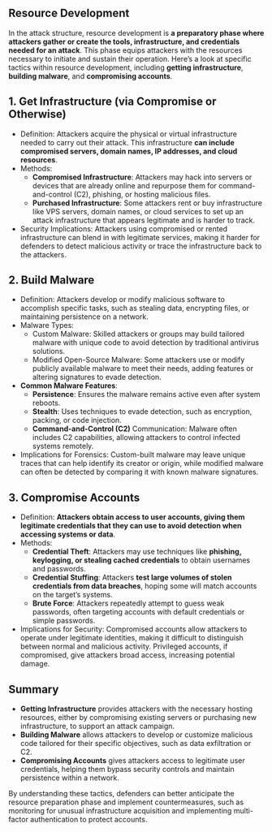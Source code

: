 ## Resource Development
In the attack structure, resource development is **a preparatory phase where attackers gather or create the tools, infrastructure, and credentials needed for an attack**. This phase equips attackers with the resources necessary to initiate and sustain their operation. Here’s a look at specific tactics within resource development, including **getting infrastructure**, **building malware**, and **compromising accounts**.

## 1. Get Infrastructure (via Compromise or Otherwise)
  - Definition: Attackers acquire the physical or virtual infrastructure needed to carry out their attack. This infrastructure **can include compromised servers, domain names, IP addresses, and cloud resources**.
  - Methods:
    - **Compromised Infrastructure**: Attackers may hack into servers or devices that are already online and repurpose them for command-and-control (C2), phishing, or hosting malicious files.
    - **Purchased Infrastructure**: Some attackers rent or buy infrastructure like VPS servers, domain names, or cloud services to set up an attack infrastructure that appears legitimate and is harder to track.
  - Security Implications: Attackers using compromised or rented infrastructure can blend in with legitimate services, making it harder for defenders to detect malicious activity or trace the infrastructure back to the attackers.

## 2. Build Malware
  - Definition: Attackers develop or modify malicious software to accomplish specific tasks, such as stealing data, encrypting files, or maintaining persistence on a network.
  - Malware Types:
    - Custom Malware: Skilled attackers or groups may build tailored malware with unique code to avoid detection by traditional antivirus solutions.
    - Modified Open-Source Malware: Some attackers use or modify publicly available malware to meet their needs, adding features or altering signatures to evade detection.
  - **Common Malware Features**:
    - **Persistence**: Ensures the malware remains active even after system reboots.
    - **Stealth**: Uses techniques to evade detection, such as encryption, packing, or code injection.
    - **Command-and-Control (C2)** Communication: Malware often includes C2 capabilities, allowing attackers to control infected systems remotely.
  - Implications for Forensics: Custom-built malware may leave unique traces that can help identify its creator or origin, while modified malware can often be detected by comparing it with known malware signatures.

## 3. Compromise Accounts
  - Definition: **Attackers obtain access to user accounts, giving them legitimate credentials that they can use to avoid detection when accessing systems or data**.
  - Methods:
    - **Credential Theft**: Attackers may use techniques like **phishing, keylogging, or stealing cached credentials** to obtain usernames and passwords.
    - **Credential Stuffing**: Attackers **test large volumes of stolen credentials from data breaches**, hoping some will match accounts on the target’s systems.
    - **Brute Force**: Attackers repeatedly attempt to guess weak passwords, often targeting accounts with default credentials or simple passwords.
  - Implications for Security: Compromised accounts allow attackers to operate under legitimate identities, making it difficult to distinguish between normal and malicious activity. Privileged accounts, if compromised, give attackers broad access, increasing potential damage.

## Summary
  - **Getting Infrastructure** provides attackers with the necessary hosting resources, either by compromising existing servers or purchasing new infrastructure, to support an attack campaign.
  - **Building Malware** allows attackers to develop or customize malicious code tailored for their specific objectives, such as data exfiltration or C2.
  - **Compromising Accounts** gives attackers access to legitimate user credentials, helping them bypass security controls and maintain persistence within a network.

By understanding these tactics, defenders can better anticipate the resource preparation phase and implement countermeasures, such as monitoring for unusual infrastructure acquisition and implementing multi-factor authentication to protect accounts.